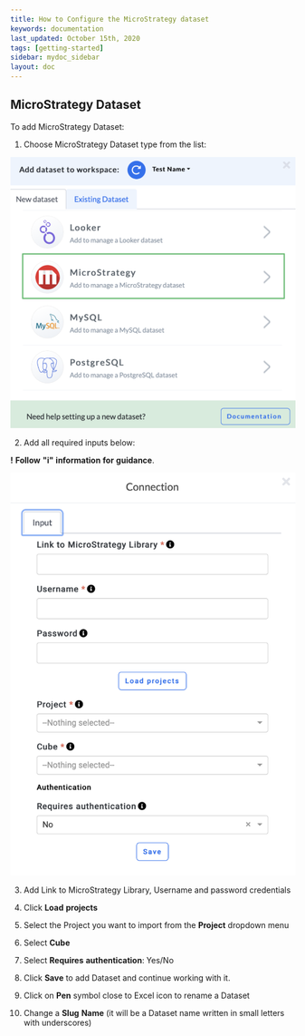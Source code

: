 ```yaml
---
title: How to Configure the MicroStrategy dataset
keywords: documentation
last_updated: October 15th, 2020
tags: [getting-started]
sidebar: mydoc_sidebar
layout: doc
---
```


## MicroStrategy Dataset

To add MicroStrategy Dataset:

1. Choose MicroStrategy Dataset type from the list:

<img src="/media/admin-guide/microst_1.png" class="image-doc p-3">

2. Add all required inputs below:

**!** **Follow** **"i"** **information** **for** **guidance**. 

<img src="/media/admin-guide/microst_2.png" class="image-doc p-3">

3. Add Link to MicroStrategy Library, Username and password credentials

4. Click **Load** **projects**

5. Select the Project you want to import from the **Project** dropdown menu

6. Select **Cube**

7. Select **Requires** **authentication**: Yes/No

8. Click **Save** to add Dataset and continue working with it.

9. Click on **Pen** symbol close to Excel icon to rename a Dataset
 
10. Change a **Slug** **Name** (it will be a Dataset name written in small letters with underscores)



